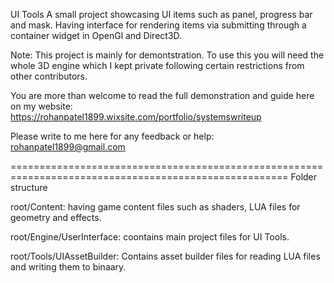 UI Tools
A small project showcasing UI items such as panel, progress bar and mask. Having interface for rendering items via submitting through a container widget in OpenGl and Direct3D.

Note: This project is mainly for demontstration. To use this you will need the whole 3D engine which I kept private following certain restrictions from other contributors.

You are more than welcome to read the full demonstration and guide here on my website:
https://rohanpatel1899.wixsite.com/portfolio/systemswriteup

Please write to me here for any feedback or help: 
rohanpatel1899@gmail.com

======================================================================================================
Folder structure

root/Content: having game content files such as shaders, LUA files for geometry and effects.

root/Engine/UserInterface: coontains main project files for UI Tools.

root/Tools/UIAssetBuilder: Contains asset builder files for reading LUA files and writing them to binaary.
